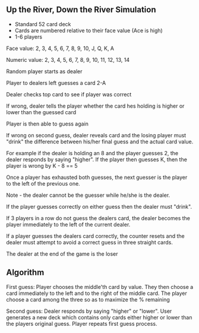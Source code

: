 ## Up the River, Down the River Simulation

- Standard 52 card deck
- Cards are numbered relative to their face value (Ace is high)
- 1-6 players

Face value: 2, 3, 4, 5, 6, 7, 8, 9, 10, J,  Q,  K,  A

Numeric value: 2, 3, 4, 5, 6, 7, 8, 9, 10, 11, 12, 13, 14

Random player starts as dealer

Player to dealers left guesses a card 2-A

Dealer checks top card to see if player was correct

If wrong, dealer tells the player whether the card hes holding is higher or lower than the guessed card

Player is then able to guess again

If wrong on second guess, dealer reveals card and the losing player must "drink" the difference between his/her final guess and the actual card value.

For example if the dealer is holding an 8 and the player guesses 2, the dealer responds by saying "higher". If the player then guesses K, then the player is 
wrong by K - 8 == 5 

Once a player has exhausted both guesses, the next guesser is the player to the left of the previous one.

Note - the dealer cannot be the guesser while he/she is the dealer.

If the player guesses correctly on either guess then the dealer must "drink".

If 3 players in a row do not guess the dealers card, the dealer becomes the player immediately to the left of the current dealer.

If a player guesses the dealers card correctly, the counter resets and the dealer must attempt to avoid a correct guess in three straight cards.

The dealer at the end of the game is the loser


## Algorithm
First guess:
Player chooses the middle'th card by value. They then choose a card immediately to the left and to the right of the middle card.
The player choose a card among the three so as to maximize the % remaining

Second guess:
Dealer responds by saying "higher" or "lower". User generates a new deck which contains only cards either higher or lower than the players original guess.
Player repeats first guess process.
